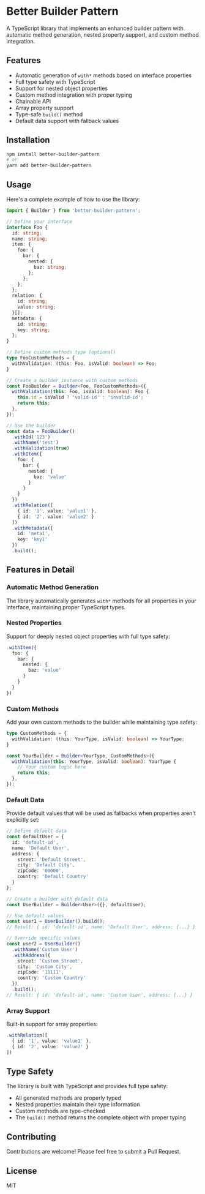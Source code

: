 # Better Builder Pattern

A TypeScript library that implements an enhanced builder pattern with automatic method generation, nested property support, and custom method integration.

## Features

- Automatic generation of `with*` methods based on interface properties
- Full type safety with TypeScript
- Support for nested object properties
- Custom method integration with proper typing
- Chainable API
- Array property support
- Type-safe `build()` method
- Default data support with fallback values

## Installation

```bash
npm install better-builder-pattern
# or
yarn add better-builder-pattern
```

## Usage

Here's a complete example of how to use the library:

```typescript
import { Builder } from 'better-builder-pattern';

// Define your interface
interface Foo {
  id: string;
  name: string;
  item: {
    foo: {
      bar: {
        nested: {
          baz: string;
        };
      };
    };
  };
  relation: {
    id: string;
    value: string;
  }[];
  metadata: {
    id: string;
    key: string;
  };
}

// Define custom methods type (optional)
type FooCustomMethods = {
  withValidation: (this: Foo, isValid: boolean) => Foo;
}

// Create a builder instance with custom methods
const FooBuilder = Builder<Foo, FooCustomMethods>({
  withValidation(this: Foo, isValid: boolean): Foo {
    this.id = isValid ? 'valid-id' : 'invalid-id';
    return this;
  },
});

// Use the builder
const data = FooBuilder()
  .withId('123')
  .withName('test')
  .withValidation(true)
  .withItem({
    foo: {
      bar: {
        nested: {
          baz: 'value'
        }
      }
    }
  })
  .withRelation([
    { id: '1', value: 'value1' },
    { id: '2', value: 'value2' }
  ])
  .withMetadata({
    id: 'meta1',
    key: 'key1'
  })
  .build();
```

## Features in Detail

### Automatic Method Generation
The library automatically generates `with*` methods for all properties in your interface, maintaining proper TypeScript types.

### Nested Properties
Support for deeply nested object properties with full type safety:

```typescript
.withItem({
  foo: {
    bar: {
      nested: {
        baz: 'value'
      }
    }
  }
})
```

### Custom Methods
Add your own custom methods to the builder while maintaining type safety:

```typescript
type CustomMethods = {
  withValidation: (this: YourType, isValid: boolean) => YourType;
}

const YourBuilder = Builder<YourType, CustomMethods>({
  withValidation(this: YourType, isValid: boolean): YourType {
    // Your custom logic here
    return this;
  },
});
```

### Default Data
Provide default values that will be used as fallbacks when properties aren't explicitly set:

```typescript
// Define default data
const defaultUser = {
  id: 'default-id',
  name: 'Default User',
  address: {
    street: 'Default Street',
    city: 'Default City',
    zipCode: '00000',
    country: 'Default Country'
  }
};

// Create a builder with default data
const UserBuilder = Builder<User>({}, defaultUser);

// Use default values
const user1 = UserBuilder().build();
// Result: { id: 'default-id', name: 'Default User', address: {...} }

// Override specific values
const user2 = UserBuilder()
  .withName('Custom User')
  .withAddress({
    street: 'Custom Street',
    city: 'Custom City',
    zipCode: '11111',
    country: 'Custom Country'
  })
  .build();
// Result: { id: 'default-id', name: 'Custom User', address: {...} }
```

### Array Support
Built-in support for array properties:

```typescript
.withRelation([
  { id: '1', value: 'value1' },
  { id: '2', value: 'value2' }
])
```

## Type Safety

The library is built with TypeScript and provides full type safety:
- All generated methods are properly typed
- Nested properties maintain their type information
- Custom methods are type-checked
- The `build()` method returns the complete object with proper typing

## Contributing

Contributions are welcome! Please feel free to submit a Pull Request.

## License

MIT 